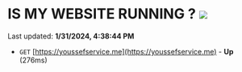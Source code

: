 # IS MY WEBSITE RUNNING ? [![](https://img.shields.io/static/v1?label=Sponsor&message=%E2%9D%A4&logo=GitHub&color=%23fe8e86)](https://github.com/sponsors/<username>)

Last updated: **1/31/2024, 4:38:44 PM**

- `GET` [https://youssefservice.me](https://youssefservice.me) - **Up** (276ms)
